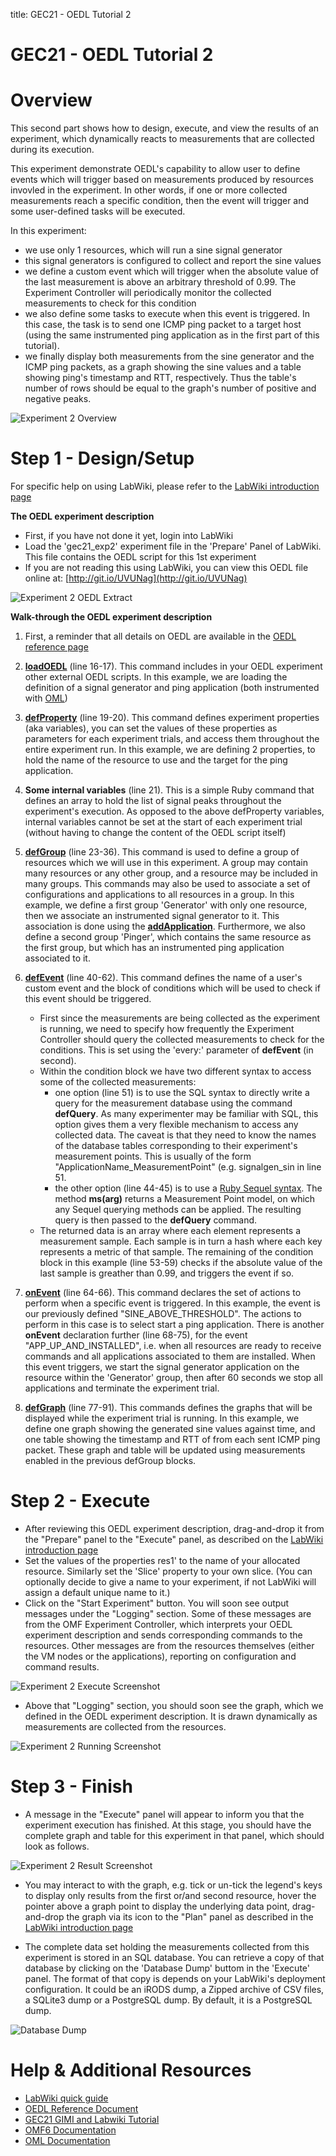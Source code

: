 title: GEC21 - OEDL Tutorial 2

# GEC21 - OEDL Tutorial 2

# Overview

This second part shows how to design, execute, and view the results of an experiment, which dynamically reacts to measurements that are collected during its execution.

This experiment demonstrate OEDL's capability to allow user to define events which will trigger based on measurements produced by resources invovled in the experiment. In other words, if one or more collected measurements reach a specific condition, then the event will trigger and some user-defined tasks will be executed.

In this experiment:

- we use only 1 resources, which will run a sine signal generator
- this signal generators is configured to collect and report the sine values
- we define a custom event which will trigger when the absolute value of the last measurement is above an arbitrary threshold of 0.99. The Experiment Controller will periodically monitor the collected measurements to check for this condition
- we also define some tasks to execute when this event is triggered. In this case, the task is to send one ICMP ping packet to a target host (using the same instrumented ping application as in the first part of this tutorial).
- we finally display both measurements from the sine generator and the ICMP ping packets, as a graph showing the sine values and a table showing ping's timestamp and RTT, respectively. Thus the table's number of rows should be equal to the graph's number of positive and negative peaks. 


![Experiment 2 Overview](https://raw.githubusercontent.com/mytestbed/gec_demos_tutorial/master/gec21_oedl_tutorial/tutorial_2.fig1.png)

# Step 1 - Design/Setup 

For specific help on using LabWiki, please refer to the [LabWiki introduction page](http://groups.geni.net/geni/wiki/GEC21Agenda/OEDL/Introduction)

**The OEDL experiment description**

- First, if you have not done it yet, login into LabWiki
- Load the 'gec21_exp2' experiment file in the 'Prepare' Panel of LabWiki. This file contains the OEDL script for this 1st experiment
- If you are not reading this using LabWiki, you can view this OEDL file online at: [http://git.io/UVUNag](http://git.io/UVUNag)

![Experiment 2 OEDL Extract](https://raw.githubusercontent.com/mytestbed/gec_demos_tutorial/master/gec21_oedl_tutorial/tutorial_2.fig2.png)

**Walk-through the OEDL experiment description**

1. First, a reminder that all details on OEDL are available in the [OEDL reference page](http://mytestbed.net/projects/omf6/wiki/OEDLOMF6)

2. [**loadOEDL**](http://mytestbed.net/projects/omf6/wiki/OEDLOMF6#loadOEDL) (line 16-17). This command includes in your OEDL experiment other external OEDL scripts. In this example, we are loading the definition of a signal generator and ping application (both instrumented with [OML](http://oml.mytestbed.net))

3. [**defProperty**](http://mytestbed.net/projects/omf6/wiki/OEDLOMF6#defProperty-38-property-38-ensureProperty) (line 19-20). This command defines experiment properties (aka variables), you can set the values of these properties as parameters for each experiment trials, and access them throughout the entire experiment run. In this example, we are defining 2 properties, to hold the name of the resource to use and the target for the ping application.

4. **Some internal variables** (line 21). This is a simple Ruby command that defines an array to hold the list of signal peaks throughout the experiment's execution. As opposed to the above defProperty variables, internal variables cannot be set at the start of each experiment trial (without having to change the content of the OEDL script itself)

5. [**defGroup**](http://mytestbed.net/projects/omf6/wiki/OEDLOMF6#defGroup) (line 23-36). This command is used to define a group of resources which we will use in this experiment. A group may contain many resources or any other group, and a resource may be included in many groups. This commands may also be used to associate a set of configurations and applications to all resources in a group. In this example, we define a first group 'Generator' with only one resource, then we associate an instrumented signal generator to it. This association is done using the [**addApplication**](http://mytestbed.net/projects/omf6/wiki/OEDLOMF6#defGroup). Furthermore, we also define a second group 'Pinger', which contains the same resource as the first group, but which has an instrumented ping application associated to it.

6. [**defEvent**](http://mytestbed.net/projects/omf6/wiki/OEDLOMF6#defEvent) (line 40-62). This command defines the name of a user's custom event and the block of conditions which will be used to check if this event should be triggered.
    - First since the measurements are being collected as the experiment is running, we need to specify how frequently the Experiment Controller should query the collected measurements to check for the conditions. This is set using the 'every:' parameter of **defEvent** (in second).
    - Within the condition block we have two different syntax to access some of the collected measurements:
        - one option (line 51) is to use the SQL syntax to directly write a query for the measurement database using the command **defQuery**. As many experimenter may be familiar with SQL, this option gives them a very flexible mechanism to access any collected data. The caveat is that they need to know the names of the database tables corresponding to their experiment's measurement points. This is usually of the form "ApplicationName_MeasurementPoint" (e.g. signalgen_sin in line 51.
        - the other option (line 44-45) is to use a [Ruby Sequel syntax](http://sequel.jeremyevans.net/rdoc/files/doc/querying_rdoc.html). The method **ms(arg)** returns a Measurement Point model, on which any Sequel querying methods can be applied. The resulting query is then passed to the **defQuery** command.
    - The returned data is an array where each element represents a measurement sample. Each sample is in turn a hash where each key represents a metric of that sample. The remaining of the condition block in this example (line 53-59) checks if the absolute value of the last sample is greather than 0.99, and triggers the event if so.

7. [**onEvent**](http://mytestbed.net/projects/omf6/wiki/OEDLOMF6#onEvent) (line 64-66). This command declares the set of actions to perform when a specific event is triggered. In this example, the event is our previously defined "SINE_ABOVE_THRESHOLD". The actions to perform in this case is to select start a ping application. There is another **onEvent** declaration further (line 68-75), for the event "APP_UP_AND_INSTALLED", i.e. when all resources are ready to receive commands and all applications associated to them are installed. When this event triggers, we start the signal generator application on the resource within the 'Generator' group, then after 60 seconds we stop all applications and terminate the experiment trial.

8. [**defGraph**](http://mytestbed.net/projects/omf6/wiki/OEDLOMF6#defGraph) (line 77-91). This commands defines the graphs that will be displayed while the experiment trial is running. In this example, we define one graph showing the generated sine values against time, and one table showing the timestamp and RTT of from each sent ICMP ping packet. These graph and table will be updated using measurements enabled in the previous defGroup blocks.


# Step 2 - Execute

- After reviewing this OEDL experiment description, drag-and-drop it from the "Prepare" panel to the "Execute" panel, as described on the [LabWiki introduction page]([http://groups.geni.net/geni/wiki/GEC21Agenda/OEDL/Introduction#Execute)
- Set the values of the properties res1' to the name of your allocated resource. Similarly set the 'Slice' property to your own slice.
(You can optionally decide to give a name to your experiment, if not LabWiki will assign a default unique name to it.)
- Click on the "Start Experiment" button. You will soon see output messages under the "Logging" section. Some of these messages are from the OMF Experiment Controller, which interprets your OEDL experiment description and sends corresponding commands to the resources. Other messages are from the resources themselves (either the VM nodes or the applications), reporting on configuration and command results.

![Experiment 2 Execute Screenshot](https://raw.githubusercontent.com/mytestbed/gec_demos_tutorial/master/gec21_oedl_tutorial/tutorial_2.fig3.png)

- Above that "Logging" section, you should soon see the graph, which we defined in the OEDL experiment description. It is drawn dynamically as measurements are collected from the resources.

![Experiment 2 Running Screenshot](https://raw.githubusercontent.com/mytestbed/gec_demos_tutorial/master/gec21_oedl_tutorial/tutorial_2.fig4.png)


# Step 3 - Finish

- A message in the "Execute" panel will appear to inform you that the experiment execution has finished. At this stage, you should have the complete graph and table for this experiment in that panel, which should look as follows.

![Experiment 2 Result Screenshot](https://raw.githubusercontent.com/mytestbed/gec_demos_tutorial/master/gec21_oedl_tutorial/tutorial_2.fig5.png)

- You may interact to with the graph, e.g. tick or un-tick the legend's keys to display only results from the first or/and second resource, hover the pointer above a graph point to display the underlying data point, drag-and-drop the graph via its icon to the "Plan" panel as described in the [LabWiki introduction page](http://groups.geni.net/geni/wiki/GEC21Agenda/OEDL/Introduction#Execute)

- The complete data set holding the measurements collected from this experiment is stored in an SQL database. You can retrieve a copy of that database by clicking on the 'Database Dump' buttom in the 'Execute' panel. The format of that copy is depends on your LabWiki's deployment configuration. It could be an iRODS dump, a Zipped archive of CSV files, a SQLite3 dump or a PostgreSQL dump. By default, it is a PostgreSQL dump.

![Database Dump](https://raw.githubusercontent.com/mytestbed/gec_demos_tutorial/master/gec21_oedl_tutorial/tutorial_1.fig6.png)

# Help & Additional Resources

 * [LabWiki quick guide](http://groups.geni.net/geni/wiki/GEC21Agenda/OEDL/Introduction)
 * [OEDL Reference Document](http://mytestbed.net/projects/omf6/wiki/OEDLOMF6)
 * [GEC21 GIMI and Labwiki Tutorial](http://groups.geni.net/geni/wiki/GEC21Agenda/LabWiki)
 * [OMF6 Documentation](http://mytestbed.net/projects/omf6/wiki/Wiki)
 * [OML Documentation](http://oml.mytestbed.net/projects/oml/wiki)
